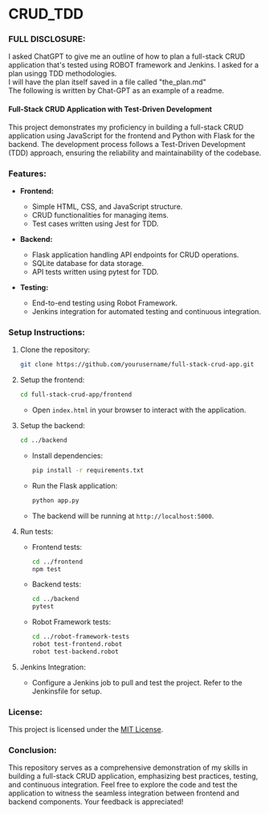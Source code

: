 # CRUD_TDD

### FULL DISCLOSURE: 
I asked ChatGPT to give me an outline of how to plan a full-stack CRUD application that's tested using ROBOT framework and Jenkins. I asked for a plan usingg TDD methodologies.<br>
I will have the plan itself saved in a file called "the_plan.md"<br>
The following is written by Chat-GPT as an example of a readme.

#### Full-Stack CRUD Application with Test-Driven Development

This project demonstrates my proficiency in building a full-stack CRUD application using JavaScript for the frontend and Python with Flask for the backend. The development process follows a Test-Driven Development (TDD) approach, ensuring the reliability and maintainability of the codebase.

### Features:

- **Frontend:**
  - Simple HTML, CSS, and JavaScript structure.
  - CRUD functionalities for managing items.
  - Test cases written using Jest for TDD.

- **Backend:**
  - Flask application handling API endpoints for CRUD operations.
  - SQLite database for data storage.
  - API tests written using pytest for TDD.

- **Testing:**
  - End-to-end testing using Robot Framework.
  - Jenkins integration for automated testing and continuous integration.

### Setup Instructions:

1. Clone the repository:

   ```bash
   git clone https://github.com/yourusername/full-stack-crud-app.git
   ```

2. Setup the frontend:

   ```bash
   cd full-stack-crud-app/frontend
   ```

   - Open `index.html` in your browser to interact with the application.

3. Setup the backend:

   ```bash
   cd ../backend
   ```

   - Install dependencies:

     ```bash
     pip install -r requirements.txt
     ```

   - Run the Flask application:

     ```bash
     python app.py
     ```

   - The backend will be running at `http://localhost:5000`.

4. Run tests:

   - Frontend tests:

     ```bash
     cd ../frontend
     npm test
     ```

   - Backend tests:

     ```bash
     cd ../backend
     pytest
     ```

   - Robot Framework tests:

     ```bash
     cd ../robot-framework-tests
     robot test-frontend.robot
     robot test-backend.robot
     ```

5. Jenkins Integration:

   - Configure a Jenkins job to pull and test the project. Refer to the Jenkinsfile for setup.

### License:

This project is licensed under the [MIT License](LICENSE).

### Conclusion:

This repository serves as a comprehensive demonstration of my skills in building a full-stack CRUD application, emphasizing best practices, testing, and continuous integration. Feel free to explore the code and test the application to witness the seamless integration between frontend and backend components. Your feedback is appreciated!
